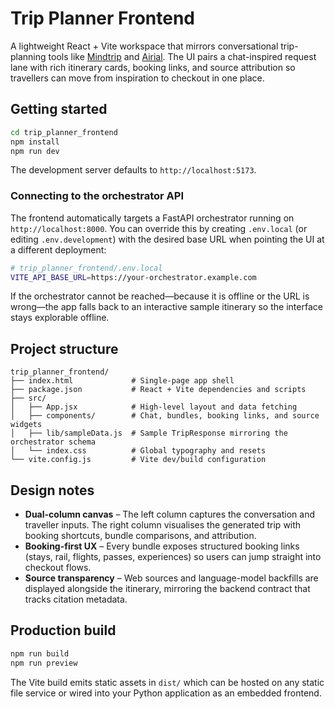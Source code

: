 # Trip Planner Frontend

A lightweight React + Vite workspace that mirrors conversational trip-planning tools like [Mindtrip](https://mindtrip.ai/chat/) and [Airial](https://www.airial.travel/chat). The UI pairs a chat-inspired request lane with rich itinerary cards, booking links, and source attribution so travellers can move from inspiration to checkout in one place.

## Getting started

```bash
cd trip_planner_frontend
npm install
npm run dev
```

The development server defaults to `http://localhost:5173`.

### Connecting to the orchestrator API

The frontend automatically targets a FastAPI orchestrator running on `http://localhost:8000`. You can override this by creating `.env.local` (or editing `.env.development`) with the desired base URL when pointing the UI at a different deployment:

```bash
# trip_planner_frontend/.env.local
VITE_API_BASE_URL=https://your-orchestrator.example.com
```

If the orchestrator cannot be reached—because it is offline or the URL is wrong—the app falls back to an interactive sample itinerary so the interface stays explorable offline.

## Project structure

```
trip_planner_frontend/
├── index.html             # Single-page app shell
├── package.json           # React + Vite dependencies and scripts
├── src/
│   ├── App.jsx            # High-level layout and data fetching
│   ├── components/        # Chat, bundles, booking links, and source widgets
│   ├── lib/sampleData.js  # Sample TripResponse mirroring the orchestrator schema
│   └── index.css          # Global typography and resets
└── vite.config.js         # Vite dev/build configuration
```

## Design notes

- **Dual-column canvas** – The left column captures the conversation and traveller inputs. The right column visualises the generated trip with booking shortcuts, bundle comparisons, and attribution.
- **Booking-first UX** – Every bundle exposes structured booking links (stays, rail, flights, passes, experiences) so users can jump straight into checkout flows.
- **Source transparency** – Web sources and language-model backfills are displayed alongside the itinerary, mirroring the backend contract that tracks citation metadata.

## Production build

```bash
npm run build
npm run preview
```

The Vite build emits static assets in `dist/` which can be hosted on any static file service or wired into your Python application as an embedded frontend.
